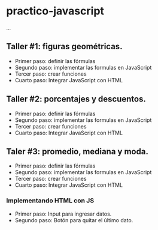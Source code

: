 # practico-javascript

...

## Taller #1: figuras geométricas.

- Primer paso: definir las fórmulas
- Segundo paso: implementar las formulas en JavaScript
- Tercer paso: crear funciones
- Cuarto paso: Integrar JavaScript con HTML

## Taller #2: porcentajes y descuentos.

- Primer paso: definir las fórmulas
- Segundo paso: implementar las formulas en JavaScript
- Tercer paso: crear funciones
- Cuarto paso: Integrar JavaScript con HTML

## Taler #3: promedio, mediana y moda.

- Primer paso: definir las fórmulas
- Segundo paso: implementar las formulas en JavaScript
- Tercer paso: crear funciones
- Cuarto paso: Integrar JavaScript con HTML

### Implementando HTML con JS

- Primer paso: Input para ingresar datos.
- Segundo paso: Botón para quitar el último dato.
